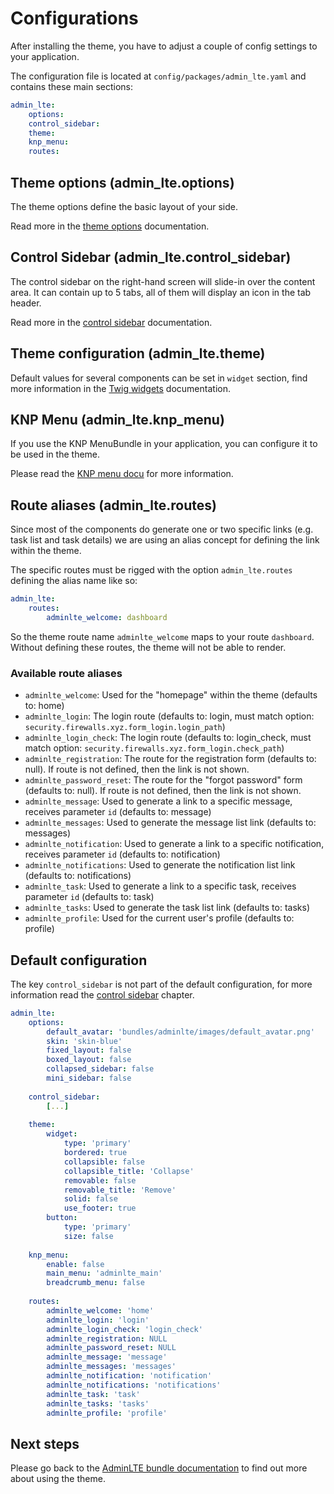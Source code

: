 # Configurations

After installing the theme, you have to adjust a couple of config settings to your application.

The configuration file is located at `config/packages/admin_lte.yaml` and contains these main sections:

```yaml
admin_lte: 
    options: 
    control_sidebar: 
    theme: 
    knp_menu: 
    routes: 
```

## Theme options (admin_lte.options)

The theme options define the basic layout of your side. 

Read more in the [theme options](bundle_options.md) documentation.

## Control Sidebar (admin_lte.control_sidebar)

The control sidebar on the right-hand screen will slide-in over the content area.
It can contain up to 5 tabs, all of them will display an icon in the tab header.     

Read more in the [control sidebar](control_sidebar.md) documentation.

## Theme configuration (admin_lte.theme)

Default values for several components can be set in `widget` section, find more information in the [Twig widgets](twig_widgets.md) documentation.

## KNP Menu (admin_lte.knp_menu)

If you use the KNP MenuBundle in your application, you can configure it to be used in the theme.

Please read the [KNP menu docu](knp_menu.md) for more information.

## Route aliases (admin_lte.routes)

Since most of the components do generate one or two specific links (e.g. task list and task details) we are using an alias concept for defining the link within the theme.

The specific routes must be rigged with the option `admin_lte.routes` defining the alias name like so: 

```yaml
admin_lte:
    routes:
        adminlte_welcome: dashboard
```

So the theme route name `adminlte_welcome` maps to your route `dashboard`. Without defining these routes, the theme will not be able to render.

### Available route aliases

- `adminlte_welcome`: Used for the "homepage" within the theme (defaults to: home)
- `adminlte_login`: The login route (defaults to: login, must match option: `security.firewalls.xyz.form_login.login_path`)
- `adminlte_login_check`: The login route (defaults to: login_check, must match option: `security.firewalls.xyz.form_login.check_path`)
- `adminlte_registration`: The route for the registration form (defaults to: null). If route is not defined, then the link is not shown.
- `adminlte_password_reset`: The route for the "forgot password" form (defaults to: null). If route is not defined, then the link is not shown.
- `adminlte_message`: Used to generate a link to a specific message, receives parameter `id` (defaults to: message)
- `adminlte_messages`: Used to generate the message list link (defaults to: messages)
- `adminlte_notification`: Used to generate a link to a specific notification, receives parameter `id` (defaults to: notification)
- `adminlte_notifications`: Used to generate the notification list link (defaults to: notifications)
- `adminlte_task`: Used to generate a link to a specific task, receives parameter `id` (defaults to: task)
- `adminlte_tasks`: Used to generate the task list link (defaults to: tasks)
- `adminlte_profile`: Used for the current user's profile (defaults to: profile)

## Default configuration

The key `control_sidebar` is not part of the default configuration, for more information read the [control sidebar](control_sidebar.md) chapter. 

```yaml
admin_lte: 
    options: 
        default_avatar: 'bundles/adminlte/images/default_avatar.png'
        skin: 'skin-blue'
        fixed_layout: false
        boxed_layout: false
        collapsed_sidebar: false
        mini_sidebar: false
        
    control_sidebar: 
        [...]
        
    theme: 
        widget: 
            type: 'primary'
            bordered: true
            collapsible: false
            collapsible_title: 'Collapse'
            removable: false
            removable_title: 'Remove'
            solid: false
            use_footer: true
        button: 
            type: 'primary'
            size: false
            
    knp_menu: 
        enable: false
        main_menu: 'adminlte_main'
        breadcrumb_menu: false
        
    routes: 
        adminlte_welcome: 'home'
        adminlte_login: 'login'
        adminlte_login_check: 'login_check'
        adminlte_registration: NULL
        adminlte_password_reset: NULL
        adminlte_message: 'message'
        adminlte_messages: 'messages'
        adminlte_notification: 'notification'
        adminlte_notifications: 'notifications'
        adminlte_task: 'task'
        adminlte_tasks: 'tasks'
        adminlte_profile: 'profile'
```

## Next steps

Please go back to the [AdminLTE bundle documentation](README.md) to find out more about using the theme.

